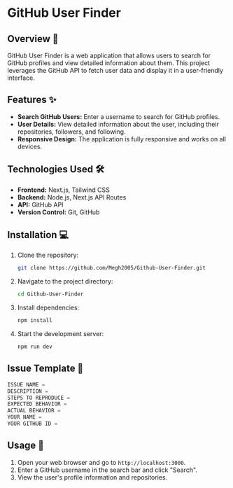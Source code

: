 # GitHub User Finder

## Overview 🚀
GitHub User Finder is a web application that allows users to search for GitHub profiles and view detailed information about them. This project leverages the GitHub API to fetch user data and display it in a user-friendly interface.

## Features ✨
- **Search GitHub Users:** Enter a username to search for GitHub profiles.
- **User Details:** View detailed information about the user, including their repositories, followers, and following.
- **Responsive Design:** The application is fully responsive and works on all devices.

## Technologies Used 🛠️
- **Frontend:** Next.js, Tailwind CSS
- **Backend:** Node.js, Next.js API Routes
- **API:** GitHub API
- **Version Control:** Git, GitHub

## Installation 💻
1. Clone the repository:
    ```bash
    git clone https://github.com/Megh2005/Github-User-Finder.git
    ```
2. Navigate to the project directory:
    ```bash
    cd Github-User-Finder
    ```
3. Install dependencies:
    ```bash
    npm install
    ```
4. Start the development server:
    ```bash
    npm run dev
    ```
## Issue Template 📝
```javascript
ISSUE NAME =
DESCRIPTION =
STEPS TO REPRODUCE =
EXPECTED BEHAVIOR =
ACTUAL BEHAVIOR =
YOUR NAME =
YOUR GITHUB ID =
```


## Usage 📖
1. Open your web browser and go to `http://localhost:3000`.
2. Enter a GitHub username in the search bar and click "Search".
3. View the user's profile information and repositories.

